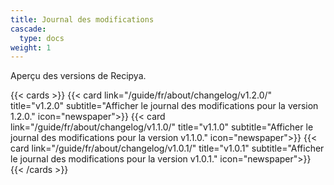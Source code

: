 ```yaml
---
title: Journal des modifications
cascade:
  type: docs
weight: 1
---
```


Aperçu des versions de Recipya.

{{< cards >}}
    {{< card link="/guide/fr/about/changelog/v1.2.0/"
        title="v1.2.0"
        subtitle="Afficher le journal des modifications pour la version 1.2.0."
        icon="newspaper">}}
    {{< card link="/guide/fr/about/changelog/v1.1.0/"
        title="v1.1.0"
        subtitle="Afficher le journal des modifications pour la version v1.1.0."
        icon="newspaper">}}
    {{< card link="/guide/fr/about/changelog/v1.0.1/"
        title="v1.0.1"
        subtitle="Afficher le journal des modifications pour la version v1.0.1."
        icon="newspaper">}}
{{< /cards >}}
